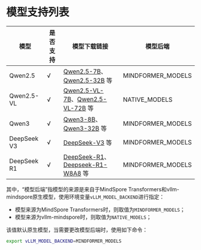 # 模型支持列表

| 模型 | 是否支持 | 模型下载链接 | 模型后端 |
|-------| --------- | ---- | ---- |
| Qwen2.5 |  √ | [Qwen2.5-7B](https://modelers.cn/models/AI-Research/Qwen2.5-7B)、[Qwen2.5-32B](https://modelers.cn/models/AI-Research/Qwen2.5-32B) 等 | MINDFORMER_MODELS |
| Qwen2.5-VL |  √ | [Qwen2.5-VL-7B](https://www.modelscope.cn/models/Qwen/Qwen2.5-VL-7B-Instruct)、[Qwen2.5-VL-72B](https://www.modelscope.cn/models/Qwen/Qwen2.5-VL-72B-Instruct) 等  | NATIVE_MODELS |
| Qwen3 |   √ | [Qwen3-8B](https://modelers.cn/models/MindSpore-Lab/Qwen3-8B)、[Qwen3-32B](https://modelers.cn/models/MindSpore-Lab/Qwen3-32B) 等 | MINDFORMER_MODELS |
| DeepSeek V3 |   √ | [DeepSeek-V3](https://modelers.cn/models/MindSpore-Lab/DeepSeek-V3) 等 | MINDFORMER_MODELS |
| DeepSeek R1 |   √ | [DeepSeek-R1](https://modelers.cn/models/MindSpore-Lab/DeepSeek-R1)、[Deepseek-R1-W8A8](https://modelers.cn/models/MindSpore-Lab/DeepSeek-r1-w8a8) 等 | MINDFORMER_MODELS |

其中，“模型后端”指模型的来源是来自于MindSpore Transformers和vllm-mindspore原生模型，使用环境变量`vLLM_MODEL_BACKEND`进行指定：

- 模型来源为MindSpore Transformers时，则取值为`MINDFORMER_MODELS`；
- 模型来源为vllm-mindspore时，则取值为`NATIVE_MODELS`；

该值默认原生模型，当需要更改模型后端时，使用如下命令：

```bash
export vLLM_MODEL_BACKEND=MINDFORMER_MODELS
```
